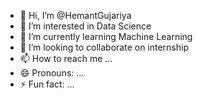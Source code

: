 - 👋 Hi, I’m @HemantGujariya
- 👀 I’m interested in Data Science
- 🌱 I’m currently learning Machine Learning
- 💞️ I’m looking to collaborate on internship
- 📫 How to reach me ...
- 😄 Pronouns: ...
- ⚡ Fun fact: ...

<!---
HemantGujariya/HemantGujariya is a ✨ special ✨ repository because its `README.md` (this file) appears on your GitHub profile.
You can click the Preview link to take a look at your changes.
--->
